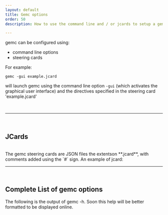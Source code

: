 ```yaml
---
layout: default
title: Gemc options
order: 50
description: How to use the command line and / or jcards to setup a gemc session

---
```




gemc can be configured using: 

- command line options
- steering cards 

For example:

```
gemc -gui example.jcard
```

will launch gemc using the command line option `-gui` (which activates the graphical user interface) 
and the directives specified in the steering card 'example.jcard'

<br/>

---

<br/>

## JCards

<br/>
The gemc steering cards are JSON files the extentson **.jcard**, with comments added using the `#` sign.
An example of jcard:

<script src="https://gist.github.com/maureeungaro/f4449d88f5b63c4ef368d9e6f76589c1.js"></script>

---

<br/>

## Complete List of gemc options

The following is the output of gemc -h. Soon this help will be better formatted to be displayed online.

<script src="https://gist.github.com/maureeungaro/f104c42d76858ea6a1b8eb11d22758e4.js"></script>